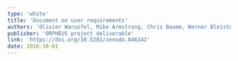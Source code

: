 ```yaml
---
type: 'white'
title: 'Document on user requirements'
authors: 'Olivier Warusfel, Mike Armstrong, Chris Baume, Werner Bleisteiner, Niels Bogaards, Nicolas Epain, Benjamin Duval, Andrew Mason, Martin Ragot, Andreas Silzle and Michael Weitnauer'
publisher: 'ORPHEUS project deliverable'
link: 'https://doi.org/10.5281/zenodo.846242'
date: 2016-10-01
---
```

